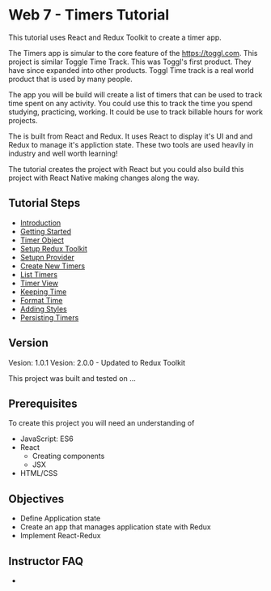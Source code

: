 # Web 7 - Timers Tutorial

This tutorial uses React and Redux Toolkit to create a timer app. 

The Timers app is simular to the core feature of the https://toggl.com. This project is similar Toggle Time Track. This was Toggl's first product. They have since expanded into other products. Toggl Time track is a real world product that is used by many people. 

The app you will be build will create a list of timers that can be used to track time spent on any activity. You could use this to track the time you spend studying, practicing, working. It could be use to track billable hours for work projects. 

The is built from React and Redux. It uses React to display it's UI and and Redux to manage it's appliction state. These two tools are used heavily in industry and well worth learning! 

The tutorial creates the project with React but you could also build this project with React Native making changes along the way. 

## Tutorial Steps 

- [Introduction](P00-Introduction)
- [Getting Started](P01-Getting-Started)
- [Timer Object](P02-Timer-Object)
- [Setup Redux Toolkit](P03-Setup-Redux-Toolkit)
- [Setupn Provider](P04-Setup-Provider)
- [Create New Timers](P05-Create-New-Timers)
- [List Timers](P06-List-Timers)
- [Timer View](P07-Timer-View)
- [Keeping Time](P08-Keeping-Time)
- [Format Time](P09-Format-Time)
- [Adding Styles](P10-Adding-Styles)
- [Persisting Timers](P11-Persisting-Timers)

## Version 

Vesion: 1.0.1
Vesion: 2.0.0 - Updated to Redux Toolkit

This project was built and tested on ...

## Prerequisites

To create this project you will need an understanding of 

- JavaScript: ES6
- React
  - Creating components 
  - JSX
- HTML/CSS

## Objectives 

- Define Application state
- Create an app that manages application state with Redux
- Implement React-Redux

## Instructor FAQ

-  
